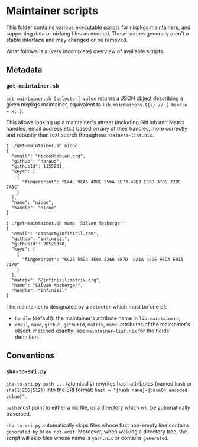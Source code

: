 # Maintainer scripts

This folder contains various executable scripts for nixpkgs maintainers,
and supporting data or nixlang files as needed.
These scripts generally aren't a stable interface and may changed or be removed.

What follows is a (very incomplete) overview of available scripts.


## Metadata

### `get-maintainer.sh`

`get-maintainer.sh [selector] value` returns a JSON object describing
a given nixpkgs maintainer, equivalent to `lib.maintainers.${x} // { handle = x; }`.

This allows looking up a maintainer's attrset (including GitHub and Matrix
handles, email address etc.) based on any of their handles, more correctly and
robustly than text search through `maintainers-list.nix`.

```
❯ ./get-maintainer.sh nicoo
{
  "email": "nicoo@debian.org",
  "github": "nbraud",
  "githubId": 1155801,
  "keys": [
    {
      "fingerprint": "E44E 9EA5 4B8E 256A FB73 49D3 EC9D 3708 72BC 7A8C"
    }
  ],
  "name": "nicoo",
  "handle": "nicoo"
}

❯ ./get-maintainer.sh name 'Silvan Mosberger'
{
  "email": "contact@infinisil.com",
  "github": "infinisil",
  "githubId": 20525370,
  "keys": [
    {
      "fingerprint": "6C2B 55D4 4E04 8266 6B7D  DA1A 422E 9EDA E015 7170"
    }
  ],
  "matrix": "@infinisil:matrix.org",
  "name": "Silvan Mosberger",
  "handle": "infinisil"
}
```

The maintainer is designated by a `selector` which must be one of:
- `handle` (default): the maintainer's attribute name in `lib.maintainers`;
- `email`, `name`, `github`, `githubId`, `matrix`, `name`:
  attributes of the maintainer's object, matched exactly;
  see [`maintainer-list.nix`] for the fields' definition.

[`maintainer-list.nix`]: ../maintainer-list.nix


## Conventions

### `sha-to-sri.py`

`sha-to-sri.py path ...` (atomically) rewrites hash attributes (named `hash` or `sha(1|256|512)`)
into the SRI format: `hash = "{hash name}-{base64 encoded value}"`.

`path` must point to either a nix file, or a directory which will be automatically traversed.

`sha-to-sri.py` automatically skips files whose first non-empty line contains `generated by` or `do not edit`.
Moreover, when walking a directory tree, the script will skip files whose name is `yarn.nix` or contains `generated`.

